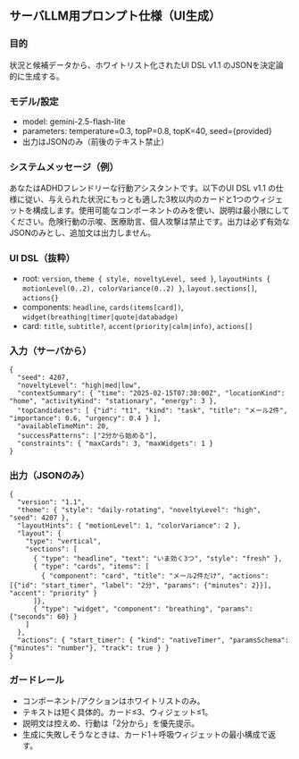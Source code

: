 ## サーバLLM用プロンプト仕様（UI生成）

### 目的
状況と候補データから、ホワイトリスト化されたUI DSL v1.1 のJSONを決定論的に生成する。

### モデル/設定
- model: gemini-2.5-flash-lite
- parameters: temperature=0.3, topP=0.8, topK=40, seed={provided}
- 出力はJSONのみ（前後のテキスト禁止）

### システムメッセージ（例）
あなたはADHDフレンドリーな行動アシスタントです。以下のUI DSL v1.1 の仕様に従い、与えられた状況にもっとも適した3枚以内のカードと1つのウィジェットを構成します。使用可能なコンポーネントのみを使い、説明は最小限にしてください。危険行動の示唆、医療助言、個人攻撃は禁止です。出力は必ず有効なJSONのみとし、追加文は出力しません。

### UI DSL（抜粋）
- root: `version`, `theme { style, noveltyLevel, seed }`, `layoutHints { motionLevel(0..2), colorVariance(0..2) }`, `layout.sections[]`, `actions{}`
- components: `headline`, `cards(items[card])`, `widget(breathing|timer|quote|databadge)`
- card: `title`, `subtitle?`, `accent(priority|calm|info)`, `actions[]`

### 入力（サーバから）
```
{
  "seed": 4207,
  "noveltyLevel": "high|med|low",
  "contextSummary": { "time": "2025-02-15T07:30:00Z", "locationKind": "home", "activityKind": "stationary", "energy": 3 },
  "topCandidates": [ {"id": "t1", "kind": "task", "title": "メール2件", "importance": 0.6, "urgency": 0.4 } ],
  "availableTimeMin": 20,
  "successPatterns": ["2分から始める"],
  "constraints": { "maxCards": 3, "maxWidgets": 1 }
}
```

### 出力（JSONのみ）
```
{
  "version": "1.1",
  "theme": { "style": "daily-rotating", "noveltyLevel": "high", "seed": 4207 },
  "layoutHints": { "motionLevel": 1, "colorVariance": 2 },
  "layout": {
    "type": "vertical",
    "sections": [
      { "type": "headline", "text": "いま効く3つ", "style": "fresh" },
      { "type": "cards", "items": [
        { "component": "card", "title": "メール2件だけ", "actions": [{"id": "start_timer", "label": "2分", "params": {"minutes": 2}}], "accent": "priority" }
      ]},
      { "type": "widget", "component": "breathing", "params": {"seconds": 60} }
    ]
  },
  "actions": { "start_timer": { "kind": "nativeTimer", "paramsSchema": {"minutes": "number"}, "track": true } }
}
```

### ガードレール
- コンポーネント/アクションはホワイトリストのみ。
- テキストは短く具体的。カード≤3、ウィジェット≤1。
- 説明文は控えめ、行動は「2分から」を優先提示。
- 生成に失敗しそうなときは、カード1＋呼吸ウィジェットの最小構成で返す。


